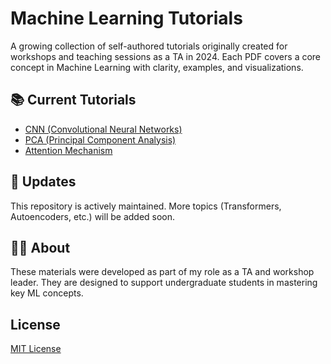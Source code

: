 # Machine Learning Tutorials

A growing collection of self-authored tutorials originally created for workshops and teaching sessions as a TA in 2024. Each PDF covers a core concept in Machine Learning with clarity, examples, and visualizations.

## 📚 Current Tutorials

- [CNN (Convolutional Neural Networks)](CNN.pdf)
- [PCA (Principal Component Analysis)](PCA.pdf)
- [Attention Mechanism](Attention.pdf)

## 🔄 Updates

This repository is actively maintained. More topics (Transformers, Autoencoders, etc.) will be added soon.

## 🧑‍🏫 About

These materials were developed as part of my role as a TA and workshop leader. They are designed to support undergraduate students in mastering key ML concepts.

## License

[MIT License](LICENSE)

